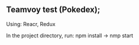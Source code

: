## Teamvoy test (Pokedex);

Using: Reacr, Redux

In the project directory, run: npm install -> nmp start